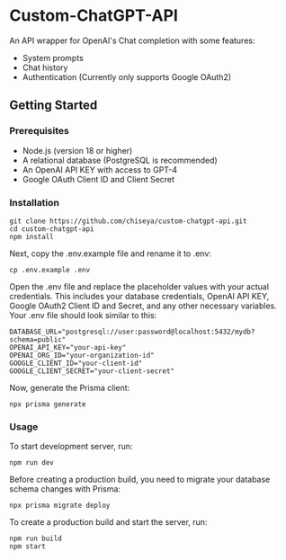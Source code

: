 # Custom-ChatGPT-API

An API wrapper for OpenAI's Chat completion with some features:

- System prompts
- Chat history
- Authentication (Currently only supports Google OAuth2)

## Getting Started

### Prerequisites

- Node.js (version 18 or higher)
- A relational database (PostgreSQL is recommended)
- An OpenAI API KEY with access to GPT-4
- Google OAuth Client ID and Client Secret

### Installation

```shell
git clone https://github.com/chiseya/custom-chatgpt-api.git
cd custom-chatgpt-api
npm install
```

Next, copy the .env.example file and rename it to .env:

```shell
cp .env.example .env
```

Open the .env file and replace the placeholder values with your actual credentials. This includes your database credentials, OpenAI API KEY, Google OAuth2 Client ID and Secret, and any other necessary variables. Your .env file should look similar to this:

```dotenv
DATABASE_URL="postgresql://user:password@localhost:5432/mydb?schema=public"
OPENAI_API_KEY="your-api-key"
OPENAI_ORG_ID="your-organization-id"
GOOGLE_CLIENT_ID="your-client-id"
GOOGLE_CLIENT_SECRET="your-client-secret"
```

Now, generate the Prisma client:

```shell
npx prisma generate
```

### Usage

To start development server, run:

```shell
npm run dev
```

Before creating a production build, you need to migrate your database schema changes with Prisma:

```shell
npx prisma migrate deploy
```

To create a production build and start the server, run:

```shell
npm run build
npm start
```
